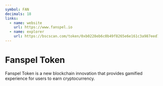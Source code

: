 ```yaml
---
symbol: FAN
decimals: 18
links:
  - name: website
    url: https://www.fanspel.io
  - name: explorer
    url: https://bscscan.com/token/0xb0228eb6c0b49f8265e6e161c3a987eed7471f42
---
```


# Fanspel Token

Fanspel Token is a new blockchain innovation that provides gamified experience for users to earn cryptocurrency.
